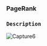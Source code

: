 ### PageRank

### `Description`
![Capture6](https://user-images.githubusercontent.com/58487474/103335946-9dc38480-4a44-11eb-985b-df9ea47d4912.PNG)
